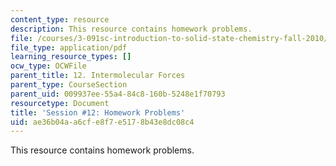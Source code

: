 ```yaml
---
content_type: resource
description: This resource contains homework problems.
file: /courses/3-091sc-introduction-to-solid-state-chemistry-fall-2010/ae36b04aa6cfe8f7e5178b43e8dc08c4_MIT3_091SCF09_hw12.pdf
file_type: application/pdf
learning_resource_types: []
ocw_type: OCWFile
parent_title: 12. Intermolecular Forces
parent_type: CourseSection
parent_uid: 009937ee-55a4-84c8-160b-5248e1f70793
resourcetype: Document
title: 'Session #12: Homework Problems'
uid: ae36b04a-a6cf-e8f7-e517-8b43e8dc08c4
---
```

This resource contains homework problems.

